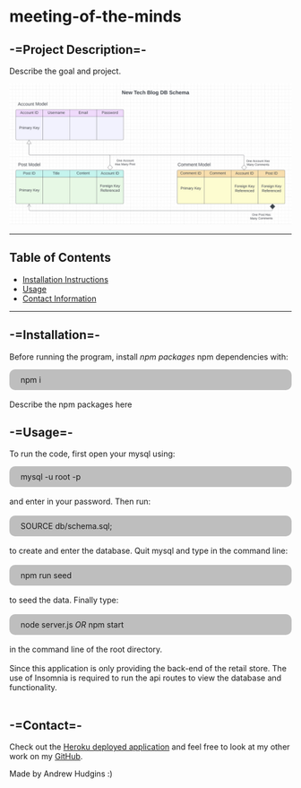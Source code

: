 # meeting-of-the-minds
## -=Project Description=-
Describe the goal and project.

![An image that visually represents the Account, Post, and Comment database tables and their associations to one another](./lib/images/DBSchema.jpg)

---
## Table of Contents
* [Installation Instructions](#installation)
* [Usage](#usage)
* [Contact Information](#contact)

---

## -=Installation=-
Before running the program, install *npm packages* npm dependencies with:
<div style="background-color:rgba(0, 0, 0, 0.25); vertical-align: middle; padding:10px 20px; border-radius: 10px">
npm i
</div>
<br>
Describe the npm packages here

<br>

## -=Usage=-
To run the code, first open your mysql using: 
<div style="background-color:rgba(0, 0, 0, 0.25); vertical-align: middle; padding:10px 20px; border-radius: 10px">
mysql -u root -p
</div> 

<br>
and enter in your password. Then run:
<br><br>

<div style="background-color:rgba(0, 0, 0, 0.25); vertical-align: middle; padding:10px 20px; border-radius: 10px">
SOURCE db/schema.sql;
</div>

<br>
to create and enter the database. Quit mysql and type in the command line:
<br><br>

<div style="background-color:rgba(0, 0, 0, 0.25); vertical-align: middle; padding:10px 20px; border-radius: 10px">
npm run seed
</div>  

<br>
to seed the data. Finally type:
<br><br>

<div style="background-color:rgba(0, 0, 0, 0.25); vertical-align: middle; padding:10px 20px; border-radius: 10px">
node server.js <em>OR</em> npm start
</div> 

<br>
in the command line of the root directory. 
<br><br>
Since this application is only providing the back-end of the retail store. The use of Insomnia is required to run the api routes to view the database and functionality. 
<br><br>

## -=Contact=-

Check out the [Heroku deployed application]() and feel free to look at my other work on my [GitHub](https://github.com/AHudg).

Made by Andrew Hudgins :)